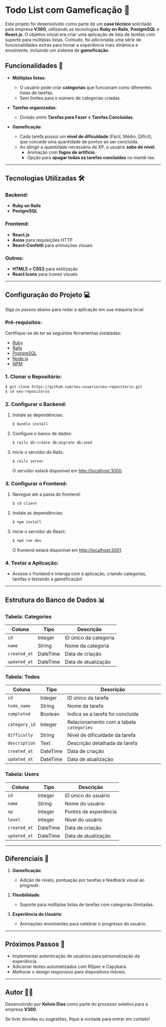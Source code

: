 # Todo List com Gameficação 🚀

Este projeto foi desenvolvido como parte de um **case técnico** solicitado pela empresa **V360**, utilizando as tecnologias **Ruby on Rails**, **PostgreSQL** e **React.js**. O objetivo inicial era criar uma aplicação de lista de tarefas com suporte para múltiplas listas. Contudo, foi adicionada uma série de funcionalidades extras para tornar a experiência mais dinâmica e envolvente, incluindo um sistema de **gameficação**.

## Funcionalidades 🌟

- **Múltiplas listas**: 
  - O usuário pode criar **categorias** que funcionam como diferentes listas de tarefas.
  - Sem limites para o número de categorias criadas.

- **Tarefas organizadas**:
  - Divisão entre **Tarefas para Fazer** e **Tarefas Concluídas**.
  
- **Gameficação**: 
  - Cada tarefa possui um **nível de dificuldade** (Fácil, Médio, Difícil), que concede uma quantidade de pontos ao ser concluída.
  - Ao atingir a quantidade necessária de XP, o usuário **sobe de nível**:
    - Animação com **fogos de artifício**.
    - Opção para **apagar todas as tarefas concluídas** ou mantê-las.

---

## Tecnologias Utilizadas 🛠️

### Backend:
- **Ruby on Rails**
- **PostgreSQL**

### Frontend:
- **React.js**
- **Axios** para requisições HTTP
- **React-Confetti** para animações visuais

### Outros:
- **HTML5** e **CSS3** para estilização
- **React Icons** para ícones visuais

---

## Configuração do Projeto 💻

Siga os passos abaixo para rodar a aplicação em sua máquina local:

### Pré-requisitos:
Certifique-se de ter as seguintes ferramentas instaladas:
- [Ruby](https://www.ruby-lang.org/)
- [Rails](https://rubyonrails.org/)
- [PostgreSQL](https://www.postgresql.org/)
- [Node.js](https://nodejs.org/)
- [NPM](https://www.npmjs.com/)

### 1. Clonar o Repositório:
```bash
$ git clone https://github.com/seu-usuario/seu-repositorio.git
$ cd seu-repositorio
```

### 2. Configurar o Backend:
1. Instale as dependências:
   ```bash
   $ bundle install
   ```
2. Configure o banco de dados:
   ```bash
   $ rails db:create db:migrate db:seed
   ```
3. Inicie o servidor do Rails:
   ```bash
   $ rails server
   ```
   O servidor estará disponível em [http://localhost:3000](http://localhost:3000).

### 3. Configurar o Frontend:
1. Navegue até a pasta do frontend:
   ```bash
   $ cd client
   ```
2. Instale as dependências:
   ```bash
   $ npm install
   ```
3. Inicie o servidor do React:
   ```bash
   $ npm run dev
   ```
   O frontend estará disponível em [http://localhost:3001](http://localhost:3001).

### 4. Testar a Aplicação:
- Acesse o frontend e interaja com a aplicação, criando categorias, tarefas e testando a gameficação!

---

## Estrutura do Banco de Dados 📊

### **Tabela: Categories**
| Coluna       | Tipo   | Descrição                 |
|--------------|--------|---------------------------|
| `id`         | Integer| ID único da categoria     |
| `name`       | String | Nome da categoria         |
| `created_at` | DateTime | Data de criação          |
| `updated_at` | DateTime | Data de atualização      |

### **Tabela: Todos**
| Coluna         | Tipo     | Descrição                           |
|----------------|----------|-------------------------------------|
| `id`           | Integer  | ID único da tarefa                 |
| `todo_name`    | String   | Nome da tarefa                     |
| `completed`    | Boolean  | Indica se a tarefa foi concluída   |
| `category_id`  | Integer  | Relacionamento com a tabela `categories` |
| `difficulty`   | String   | Nível de dificuldade da tarefa     |
| `description`  | Text     | Descrição detalhada da tarefa      |
| `created_at`   | DateTime | Data de criação                    |
| `updated_at`   | DateTime | Data de atualização                |

### **Tabela: Users**
| Coluna       | Tipo     | Descrição                     |
|--------------|----------|-------------------------------|
| `id`         | Integer  | ID único do usuário           |
| `name`       | String   | Nome do usuário              |
| `xp`         | Integer  | Pontos de experiência         |
| `level`      | Integer  | Nível do usuário             |
| `created_at` | DateTime | Data de criação              |
| `updated_at` | DateTime | Data de atualização          |

---

## Diferenciais 🌟

1. **Gameficação**:
   - Adição de níveis, pontuação por tarefas e feedback visual ao progredir.

2. **Flexibilidade**:
   - Suporte para múltiplas listas de tarefas com categorias ilimitadas.

3. **Experiência de Usuário**:
   - Animações envolventes para celebrar o progresso do usuário.

---

## Próximos Passos 🔮
- Implementar autenticação de usuários para personalização da experiência.
- Adicionar testes automatizados com RSpec e Capybara.
- Melhorar o design responsivo para dispositivos móveis.

---

## Autor 👨‍💻
Desenvolvido por **Kelvin Dias** como parte do processo seletivo para a empresa **V360**.

Se tiver dúvidas ou sugestões, fique à vontade para entrar em contato!
